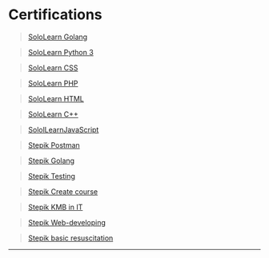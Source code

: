 # Certifications

> [SoloLearn Golang](https://www.sololearn.com/certificates/course/en/9358266/1164/landscape/png)

> [SoloLearn Python 3](https://www.sololearn.com/certificates/course/en/9358266/1073/landscape/png)

> [SoloLearn CSS](https://www.sololearn.com/certificates/course/en/9358266/1023/landscape/png)

> [SoloLearn PHP](https://www.sololearn.com/certificates/course/en/9358266/1059/landscape/png)

> [SoloLearn HTML](https://www.sololearn.com/certificates/course/en/9358266/1014/landscape/png)

> [SoloLearn C++](https://api2.sololearn.com/v2/certificates/CT-PNILLN4V/image/png)

> [SololLearnJavaScript](https://api2.sololearn.com/v2/certificates/CT-YGPU0SNM/image/png)

> [Stepik Postman](https://stepik.org/certificate/589349644a7dfcf485da13598cf67af5cd2c234c.pdf)

> [Stepik Golang](https://stepik.org/certificate/7fcd4518a07349324b5e48aa68f80e1b165f0328.pdf)

> [Stepik Testing](https://stepik.org/certificate/e6fea1b54fd88387ba89d5dcbb6a649efb6712e9.pdf)

> [Stepik Create course](https://stepik.org/certificate/359a30391ac8bde7251c4cf0a7e01738d2f11aeb.pdf)

> [Stepik KMB in IT](https://stepik.org/certificate/01c99d82332885a4dd03ba9c4e8cfb89dd1ca716.pdf)

> [Stepik Web-developing](https://stepik.org/certificate/c0169f24e1676fd1642a9f1e1f3d0de09ac549d5.pdf)

> [Stepik basic resuscitation](https://stepik.org/certificate/c4ddbda4efd61b523408e463798a92fe75bfcd87.pdf)

***
